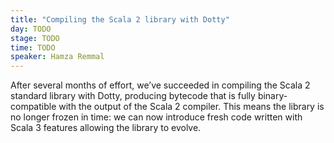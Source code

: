 ```yaml
---
title: "Compiling the Scala 2 library with Dotty"
day: TODO
stage: TODO
time: TODO
speaker: Hamza Remmal
---
```


After several months of effort, we’ve succeeded in compiling the Scala 2 standard library with Dotty, producing bytecode that is fully binary-compatible with the output of the Scala 2 compiler. This means the library is no longer frozen in time: we can now introduce fresh code written with Scala 3 features allowing the library to evolve.
    